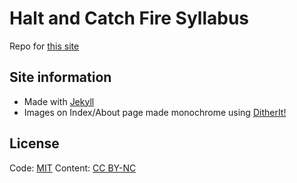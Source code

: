 # Halt and Catch Fire Syllabus

Repo for [this site](bits.ashleyblewer.com/halt-and-catch-fire-syllabus/)

## Site information

- Made with [Jekyll](https://jekyllrb.com/)
- Images on Index/About page made monochrome using [DitherIt!](https://ditherit.com/)

## License

Code: [MIT](https://opensource.org/licenses/MIT)
Content: [CC BY-NC](https://creativecommons.org/licenses/by-nc/4.0/)